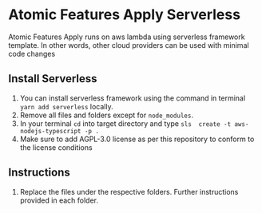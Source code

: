 # Atomic Features Apply Serverless

Atomic Features Apply runs on aws lambda using serverless framework template. In other words, other cloud providers can be used with minimal code changes

## Install Serverless
1. You can install serverless framework using the command in terminal `yarn add serverless` locally. 
2. Remove all files and folders except for `node_modules`.
3. In your terminal `cd` into target directory and type `sls  create -t aws-nodejs-typescript -p .`
4. Make sure to add AGPL-3.0 license as per this repository to conform to the license conditions

## Instructions

1. Replace the files under the respective folders. Further instructions provided in each folder.


